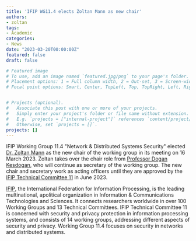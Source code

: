 ```yaml
---
title: 'IFIP WG11.4 elects Zoltan Mann as new chair'
authors:
- zoltan
tags:
- Academic
categories:
- News
date: "2023-03-20T00:00:00Z"
featured: false
draft: false

# Featured image
# To use, add an image named `featured.jpg/png` to your page's folder.
# Placement options: 1 = Full column width, 2 = Out-set, 3 = Screen-width
# Focal point options: Smart, Center, TopLeft, Top, TopRight, Left, Right, BottomLeft, Bottom, BottomRight


# Projects (optional).
#   Associate this post with one or more of your projects.
#   Simply enter your project's folder or file name without extension.
#   E.g. `projects = ["internal-project"]` references `content/project/deep-learning/index.md`.
#   Otherwise, set `projects = []`.
projects: []
---
```


IFIP Working Group 11.4 "Network & Distributed Systems Security" elected [Dr. Zoltan Mann](https://cci-research.nl/author/zoltan-mann/) as the new chair of the working group in its meeting on 16 March 2023. Zoltan takes over the chair role from [Professor Dogan Kesdogan](https://www.uni-regensburg.de/informatik-data-science/wi-kesdogan/team/prof-dr-dogan-kesdogan/index.html), who will continue as secretary of the working group. The new chair and secretary work as acting officers until they are approved by the [IFIP Technical Committee 11](https://www.ifiptc11.org/) in June 2023.

[IFIP](https://ifip.org/), the International Federation for Information Processing, is the leading multinational, apolitical organization in Information & Communications Technologies and Sciences. It connects researchers worldwide in over 100 Working Groups and 13 Technical Committees.
IFIP Technical Committee 11 is concerned with security and privacy protection in information processing systems, and consists of 14 working groups, addressing different aspects of security and privacy. Working Group 11.4 focuses on security in networks and distributed systems.
